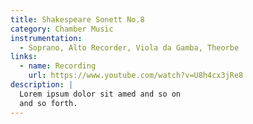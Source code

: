 ```yaml
---
title: Shakespeare Sonett No.8
category: Chamber Music
instrumentation:
  - Soprano, Alto Recorder, Viola da Gamba, Theorbe 
links:
  - name: Recording
    url: https://www.youtube.com/watch?v=U8h4cx3jRe8
description: |
  Lorem ipsum dolor sit amed and so on
  and so forth.
---
```

